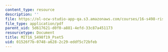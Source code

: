 ```yaml
---
content_type: resource
description: ''
file: https://ol-ocw-studio-app-qa.s3.amazonaws.com/courses/16-s498-risk-aware-and-robust-nonlinear-planning-fall-2019/01526f7b0748a6282c29eddf5c72bfeb_MIT16_S498f19_Pset5.pdf
file_type: application/pdf
parent_uid: 5d617621-d0f0-a881-4efd-33c87a451173
resourcetype: Document
title: MIT16_S498f19_Pset5
uid: 01526f7b-0748-a628-2c29-eddf5c72bfeb
---
```

